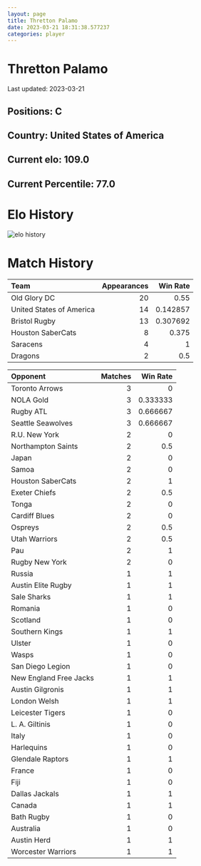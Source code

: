 ```yaml
---  
layout: page  
title: Thretton Palamo  
date: 2023-03-21 18:31:38.577237  
categories: player  
---
```

# Thretton Palamo


Last updated: 2023-03-21
## Positions: C

## Country: United States of America

## Current elo: 109.0

## Current Percentile: 77.0

# Elo History


![elo history](history_ThrettonPalamo.png)
# Match History


| Team                     |   Appearances |   Win Rate |
|:-------------------------|--------------:|-----------:|
| Old Glory DC             |            20 |   0.55     |
| United States of America |            14 |   0.142857 |
| Bristol Rugby            |            13 |   0.307692 |
| Houston SaberCats        |             8 |   0.375    |
| Saracens                 |             4 |   1        |
| Dragons                  |             2 |   0.5      |

| Opponent               |   Matches |   Win Rate |
|:-----------------------|----------:|-----------:|
| Toronto Arrows         |         3 |   0        |
| NOLA Gold              |         3 |   0.333333 |
| Rugby ATL              |         3 |   0.666667 |
| Seattle Seawolves      |         3 |   0.666667 |
| R.U. New York          |         2 |   0        |
| Northampton Saints     |         2 |   0.5      |
| Japan                  |         2 |   0        |
| Samoa                  |         2 |   0        |
| Houston SaberCats      |         2 |   1        |
| Exeter Chiefs          |         2 |   0.5      |
| Tonga                  |         2 |   0        |
| Cardiff Blues          |         2 |   0        |
| Ospreys                |         2 |   0.5      |
| Utah Warriors          |         2 |   0.5      |
| Pau                    |         2 |   1        |
| Rugby New York         |         2 |   0        |
| Russia                 |         1 |   1        |
| Austin Elite Rugby     |         1 |   1        |
| Sale Sharks            |         1 |   1        |
| Romania                |         1 |   0        |
| Scotland               |         1 |   0        |
| Southern Kings         |         1 |   1        |
| Ulster                 |         1 |   0        |
| Wasps                  |         1 |   0        |
| San Diego Legion       |         1 |   0        |
| New England Free Jacks |         1 |   1        |
| Austin Gilgronis       |         1 |   1        |
| London Welsh           |         1 |   1        |
| Leicester Tigers       |         1 |   0        |
| L. A. Giltinis         |         1 |   0        |
| Italy                  |         1 |   0        |
| Harlequins             |         1 |   0        |
| Glendale Raptors       |         1 |   1        |
| France                 |         1 |   0        |
| Fiji                   |         1 |   0        |
| Dallas Jackals         |         1 |   1        |
| Canada                 |         1 |   1        |
| Bath Rugby             |         1 |   0        |
| Australia              |         1 |   0        |
| Austin Herd            |         1 |   1        |
| Worcester Warriors     |         1 |   1        |